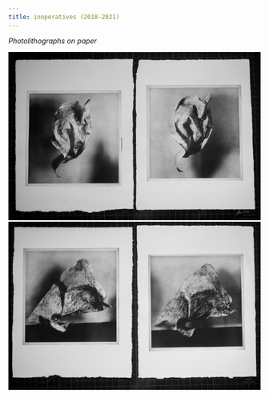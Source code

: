 ```yaml
---
title: inoperatives (2018-2021)
---
```


*Photolithographs on paper*

<img src="/assets/inoperatives 1.jpg" alt="A pair of photolithographs of marbled fabric in mid-flight" />

<img src="/assets/inoperatives 2.jpg" alt="A pair of photolithographs of marbled fabric in mid-flight" />

